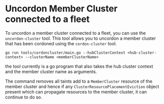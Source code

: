 # Uncordon Member Cluster connected to a fleet

To uncordon a member cluster connected to a fleet, you can use the `uncordon-cluster` tool. This tool allows you to 
uncordon a member cluster that has been cordoned using the `cordon-cluster` tool. 

```
go run tools/cordoncluster/main.go --hubClusterContext <hub-cluster-context> --clusterName <memberClusterName>
```

the tool currently is a go program that also takes the hub cluster context and the member cluster name as arguments.

The command removes all taints add to a `MemberCluster` resource of the member cluster and hence if any 
`ClusterResourcePlacementEviction` object present which can propagate resources to the member cluster, it can continue 
to do so.
